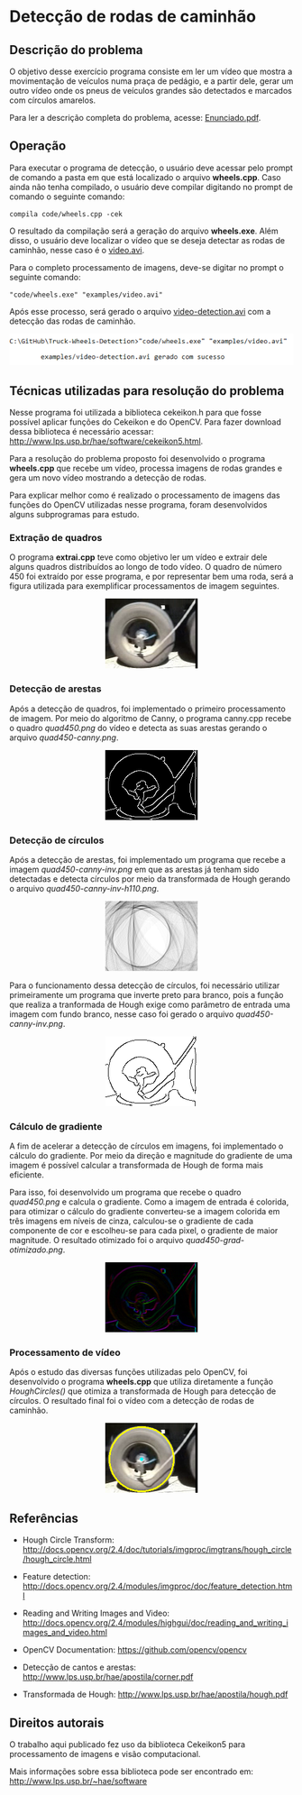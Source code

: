 # Detecção de rodas de caminhão

## Descrição do problema

O objetivo desse exercício programa consiste em ler um vídeo que mostra a movimentação de veículos numa praça de pedágio, e a partir dele, gerar um outro vídeo onde os pneus de veículos grandes são detectados e marcados com círculos amarelos. 

Para ler a descrição completa do problema, acesse: [Enunciado.pdf](https://github.com/matheusrmorgado/Truck-Wheels-Detection/blob/master/Enunciado.pdf).

## Operação

Para executar o programa de detecção, o usuário deve acessar pelo prompt de comando a pasta em que está localizado o arquivo **wheels.cpp**. Caso ainda não tenha compilado, o usuário deve compilar digitando no prompt de comando o seguinte comando: 

```
compila code/wheels.cpp -cek
```

O resultado da compilação será a geração do arquivo **wheels.exe**. Além disso, o usuário deve localizar o vídeo que se deseja detectar as rodas de caminhão, nesse caso é o [video.avi](https://github.com/matheusrmorgado/Truck-Wheels-Detection/blob/master/examples/video.avi).

Para o completo processamento de imagens, deve-se digitar no prompt o seguinte comando:

```
"code/wheels.exe" "examples/video.avi"
```

Após esse processo, será gerado o arquivo [video-detection.avi](https://github.com/matheusrmorgado/Truck-Wheels-Detection/blob/master/examples/video-detection.avi) com a detecção das rodas de caminhão.

<p align="left">
  <img src="https://github.com/matheusrmorgado/Truck-Wheels-Detection/blob/master/examples/operation.png">
</p>

## Técnicas utilizadas para resolução do problema

Nesse programa foi utilizada a biblioteca cekeikon.h para que fosse possível aplicar funções do Cekeikon e do OpenCV. Para fazer download dessa biblioteca é necessário acessar: http://www.lps.usp.br/hae/software/cekeikon5.html.

Para a resolução do problema proposto foi desenvolvido o programa **wheels.cpp** que recebe um vídeo, processa imagens de rodas grandes e gera um novo vídeo mostrando a detecção de rodas. 

Para explicar melhor como é realizado o processamento de imagens das funções do OpenCV utilizadas nesse programa, foram desenvolvidos alguns subprogramas para estudo.

### Extração de quadros

O programa **extrai.cpp** teve como objetivo ler um vídeo e extrair dele alguns quadros distribuídos ao longo de todo vídeo. O quadro de número 450 foi extraído por esse programa, e por representar bem uma roda, será a figura utilizada para exemplificar processamentos de imagem seguintes.

<p align="center">
  <img src="https://github.com/matheusrmorgado/Truck-Wheels-Detection/blob/master/examples/quad450.png">
</p>

### Detecção de arestas

Após a detecção de quadros, foi implementado o primeiro processamento de imagem. Por meio do algoritmo de Canny, o programa canny.cpp recebe o quadro *quad450.png* do vídeo e detecta as suas arestas gerando o arquivo *quad450-canny.png*.

<p align="center">
  <img src="https://github.com/matheusrmorgado/Truck-Wheels-Detection/blob/master/examples/quad450-canny.png">
</p>

### Detecção de círculos

Após a detecção de arestas, foi implementado um programa que recebe a imagem *quad450-canny-inv.png* em que as arestas já tenham sido detectadas e detecta círculos por meio da transformada de Hough gerando o arquivo *quad450-canny-inv-h110.png*.

<p align="center">
  <img src="https://github.com/matheusrmorgado/Truck-Wheels-Detection/blob/master/examples/quad450-canny-inv-h110.png">
</p>

Para o funcionamento dessa detecção de círculos, foi necessário utilizar primeiramente um programa que inverte preto para branco, pois a função que realiza a tranformada de Hough exige como parâmetro de entrada uma imagem com fundo branco, nesse caso foi gerado o arquivo *quad450-canny-inv.png*.

<p align="center">
  <img src="https://github.com/matheusrmorgado/Truck-Wheels-Detection/blob/master/examples/quad450-canny-inv.png">
</p>

### Cálculo de gradiente

A fim de acelerar a detecção de círculos em imagens, foi implementado o cálculo do gradiente. Por meio da direção e magnitude do gradiente de uma imagem é possível calcular a transformada de Hough de forma mais eficiente.

Para isso, foi desenvolvido um programa que recebe o quadro *quad450.png* e calcula o gradiente. Como a imagem de entrada é colorida, para otimizar o cálculo do gradiente converteu-se a imagem colorida em três imagens em níveis de cinza, calculou-se o gradiente de cada componente de cor e escolheu-se para cada pixel, o gradiente de maior magnitude. O resultado otimizado foi o arquivo *quad450-grad-otimizado.png*.

<p align="center">
  <img src="https://github.com/matheusrmorgado/Truck-Wheels-Detection/blob/master/examples/quad450-grad-otimizado.png">
</p>

### Processamento de vídeo

Após o estudo das diversas funções utilizadas pelo OpenCV, foi desenvolvido o programa **wheels.cpp** que utiliza diretamente a função *HoughCircles()* que otimiza a transformada de Hough para detecção de círculos. O resultado final foi o vídeo com a detecção de rodas de caminhão.

<p align="center">
  <img src="https://github.com/matheusrmorgado/Truck-Wheels-Detection/blob/master/examples/quad450-detection.png">
</p>

## Referências

* Hough Circle Transform: http://docs.opencv.org/2.4/doc/tutorials/imgproc/imgtrans/hough_circle/hough_circle.html

* Feature detection: http://docs.opencv.org/2.4/modules/imgproc/doc/feature_detection.html

* Reading and Writing Images and Video: http://docs.opencv.org/2.4/modules/highgui/doc/reading_and_writing_images_and_video.html

* OpenCV Documentation: https://github.com/opencv/opencv

* Detecção de cantos e arestas: http://www.lps.usp.br/hae/apostila/corner.pdf

* Transformada de Hough: http://www.lps.usp.br/hae/apostila/hough.pdf

## Direitos autorais

O trabalho aqui publicado fez uso da biblioteca Cekeikon5 para processamento de imagens e visão computacional.

Mais informações sobre essa biblioteca pode ser encontrado em: http://www.lps.usp.br/~hae/software